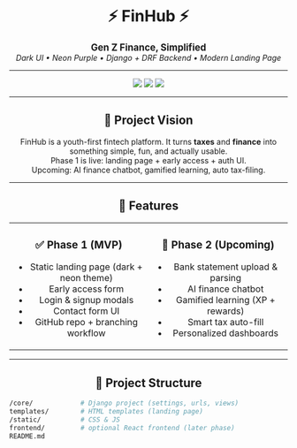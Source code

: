<!-- Modern README theme using HTML for layout & style -->

<h1 align="center">⚡ FinHub ⚡</h1>

<p align="center">
  <b style="font-size:1.2em;">Gen Z Finance, Simplified</b><br>
  <i>Dark UI • Neon Purple • Django + DRF Backend • Modern Landing Page</i>
</p>

---

<p align="center">
  <img src="https://img.shields.io/badge/Status-Phase%201%20MVP-7C3AED?style=for-the-badge&logo=django&logoColor=white" />
  <img src="https://img.shields.io/badge/Made%20With-Django-000000?style=for-the-badge&logo=django&logoColor=white" />
  <img src="https://img.shields.io/badge/UI-Dark%20Mode-9333EA?style=for-the-badge&logo=css3&logoColor=white" />
</p>

---

<h2 align="center">🌌 Project Vision</h2>

<p align="center">
  FinHub is a youth-first fintech platform. It turns <b>taxes</b> and <b>finance</b> into
  something simple, fun, and actually usable.<br>
  Phase 1 is live: landing page + early access + auth UI.<br>
  Upcoming: AI finance chatbot, gamified learning, auto tax-filing.
</p>

---

<h2 align="center">🚀 Features</h2>

<table align="center">
<tr>
<td align="center" width="50%">
  
### ✅ Phase 1 (MVP)
- Static landing page (dark + neon theme)  
- Early access form  
- Login & signup modals  
- Contact form UI  
- GitHub repo + branching workflow  

</td>
<td align="center" width="50%">
  
### 🔮 Phase 2 (Upcoming)
- Bank statement upload & parsing  
- AI finance chatbot  
- Gamified learning (XP + rewards)  
- Smart tax auto-fill  
- Personalized dashboards  

</td>
</tr>
</table>

---

<h2 align="center">📂 Project Structure</h2>

```bash
/core/            # Django project (settings, urls, views)
templates/        # HTML templates (landing page)
/static/          # CSS & JS
frontend/         # optional React frontend (later phase)
README.md
